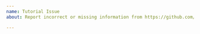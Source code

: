 ```yaml
---
name: Tutorial Issue
about: Report incorrect or missing information from https://github.com/ethereum-optimism/optimism-tutorial

---
```


<!--
This repository only accepts issues related to the documentation here https://github.com/ethereum-optimism/optimism-tutorial

If you have a support problem, [join our discord](https://discord-gateway.optimism.io/) and post it in the appropriate channel, either `#user-support` or `#dev-support`.

-->

